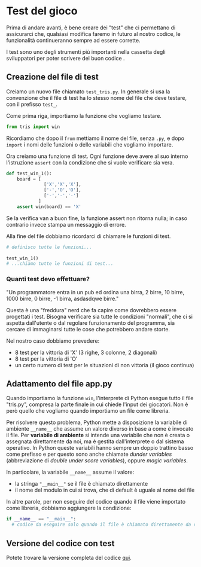 # Test del gioco
Prima di andare avanti, è bene creare dei "test" che ci permettano di assicurarci che, qualsiasi modifica faremo in futuro al nostro codice, le funzionalità continueranno sempre ad essere corrette.

I test sono uno degli strumenti più importanti nella cassetta degli sviluppatori per poter scrivere del buon codice .

## Creazione del file di test
Creiamo un nuovo file chiamato `test_tris.py`. In generale si usa la convenzione che il file di test ha lo stesso nome del file che deve testare, con il prefisso `test_`.

Come prima riga, importiamo la funzione che vogliamo testare.

```py
from tris import win
```
Ricordiamo che dopo il `from` mettiamo il nome del file, senza `.py`, e dopo `import` i nomi delle funzioni o delle variabili che vogliamo importare.

Ora creiamo una funzione di test. Ogni funzione deve avere al suo interno l'istruzione `assert` con la condizione che si vuole verificare sia vera.

```py
def test_win_1():
    board = [
              ['X','X','X'],
              ['-','O','O'],
              ['-','-','-']
            ]
    assert win(board) == 'X'
```

Se la verifica van a buon fine, la funzione assert non ritorna nulla; in caso contrario invece stampa un messaggio di errore.

Alla fine del file dobbiamo ricordarci di chiamare le funzioni di test.

```py
# definisco tutte le funzioni...
 
test_win_1()
# ...chiamo tutte le funzioni di test...
```



### Quanti test devo effettuare?

"Un programmatore entra in un pub ed ordina una birra, 2 birre, 10 birre, 1000 birre, 0 birre, -1 birra, asdasdqwe birre."

Questa è una "freddura" nerd che fa capire come dovrebbero essere progettati i test. Bisogna verificare sia tutte le condizioni "normali", che ci si aspetta dall'utente o dal regolare funzionamento del programma, sia cercare di immaginarsi tutte le cose che potrebbero andare storte.

Nel nostro caso dobbiamo prevedere:
- 8 test per la vittoria di 'X' (3 righe, 3 colonne, 2 diagonali)
- 8 test per la vittoria di 'O'
- un certo numero di test per le situazioni di non vittoria (il gioco continua)

## Adattamento del file app.py
Quando importiamo la funzione `win`, l'interprete di Python esegue tutto il file "tris.py", compresa la parte finale in cui chiede l'input dei giocatori. Non è però quello che vogliamo quando importiamo un file come libreria.

Per risolvere questo problema, Python mette a disposizione la variabile di ambiente `__name__` che assume un valore diverso in base a come è invocato il file. Per **variabile di ambiente** si intende una variabile che non è creata o assegnata direttamente da noi, ma è gestita dall'interprete o dal sistema operativo. In Python queste variabili hanno sempre un doppio trattino basso come prefisso e per questo sono anche chiamate _dunder variables_ (abbreviazione di _double under score variables_), oppure _magic variables_.

In particolare, la variabile `__name__` assume il valore: 
- la stringa `"__main__"` se il file è chiamato direttamente 
- il nome del modulo in cui si trova, che di default è uguale al nome del file

In altre parole, per non eseguire del codice quando il file viene importato come libreria, dobbiamo aggiungere la condizione:

```py
if __name__ == "__main__":
  # codice da eseguire solo quando il file è chiamato direttamente da riga di comando (python3 tris.py)
```

## Versione del codice con test
Potete trovare la versione completa del codice [qui](https://github.com/wbigger/2021-tris/tree/v1.0-CLI).
